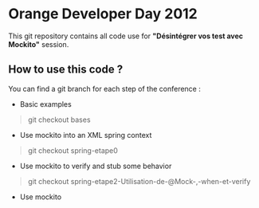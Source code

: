 # Orange Developer Day 2012 #

This git repository contains all code use for  **"Désintégrer vos test avec Mockito"** session.

## How to use this code ?

You can find a git branch for each step of the conference :

- Basic examples

> git checkout bases

- Use mockito into an XML spring context

> git checkout spring-etape0

- Use mockito to verify and stub some behavior

> git checkout spring-etape2-Utilisation-de-@Mock-,-when-et-verify

- Use mockito
